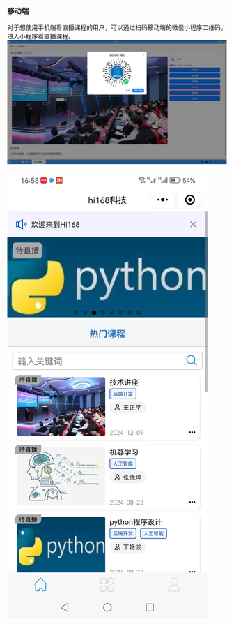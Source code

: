 ### 移动端
对于想使用手机端看直播课程的用户，可以通过扫码移动端的微信小程序二维码，进入小程序看直播课程。
![alt text](./live14.png)

![alt text](./live15.jpg)